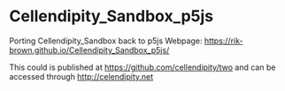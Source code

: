 # Cellendipity_Sandbox_p5js
Porting Cellendipity_Sandbox back to p5js
Webpage: https://rik-brown.github.io/Cellendipity_Sandbox_p5js/

This could is published at https://github.com/cellendipity/two and can be accessed through http://celendipity.net
